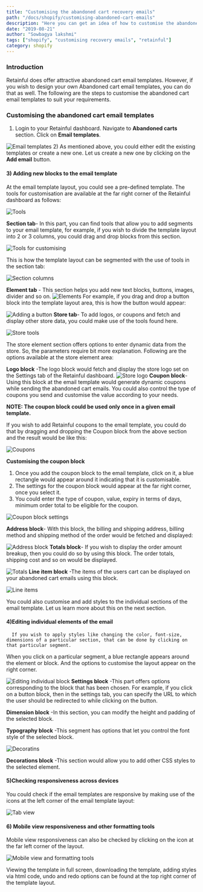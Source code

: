 ```yaml
---
title: "Customising the abandoned cart recovery emails"
path: "/docs/shopify/customising-abandoned-cart-emails"
description: "Here you can get an idea of how to customise the abandoned cart recovery emails using Retainful."
date: "2019-08-21"
author: "Sowbagya lakshmi"
tags: ["shopify", "customising recovery emails", "retainful"]
category: shopify
---
```


### Introduction

Retainful does offer attractive abandoned cart email templates. However, if you wish to design your own Abandoned cart email templates, you can do that as well.
The following are the steps to customise the abandoned cart email templates to suit your requirements.

### Customising the abandoned cart email templates

1) Login to your <link-text url="https://app.retainful.com/" target="_blank" rel="noopener">Retainful dashboard.</link-text> Navigate to **Abandoned carts** section. Click on **Email templates**.

![Email templates](../../images/docs/shopify/customising-abandoned-cart-templates/dashboard.png)
2) As mentioned above, you could either edit the existing templates or create a new one. Let us create a new one  by clicking on the **Add email** button.

#### 3) **Adding new blocks to the email template**
  At the email template layout, you could see a pre-defined template. The tools for customisation are available at the far right corner of the Retainful  dashboard as follows:

![Tools](../../images/docs/shopify/customising-abandoned-cart-templates/blocks.png)


  **Section tab**- In this part, you can find tools that allow you to add segments to your email template, for example, if you wish to divide the template layout into 2 or 3 columns, you could drag and drop blocks from this section.
  
![Tools for customising](../../images/docs/shopify/customising-abandoned-cart-templates/tools.png)

 This is how the template layout can be segmented with the use of tools in the section tab:

![Section columns](../../images/docs/shopify/customising-abandoned-cart-templates/section-columns.png)

**Element tab** - This section helps you add new text blocks, buttons, images, divider and so on.
![Elements](../../images/docs/shopify/customising-abandoned-cart-templates/element-tools.png)
 For example, if you drag and drop a button block into the template layout area, this is how the button would appear:

![Adding a button](../../images/docs/shopify/customising-abandoned-cart-templates/element-button.png)
**Store tab**- To add logos, or coupons and fetch and display other store data, you could make use of the tools found here.

![Store tools](../../images/docs/shopify/customising-abandoned-cart-templates/store-tools.png)

The store element section offers options to enter dynamic data from the store. So, the parameters require bit more explanation. Following are the options available at the store element area:

 **Logo block** -The logo block would fetch and display the store logo set on the Settings tab of the Retainful dashboard.
![Store logo](../../images/docs/shopify/customising-abandoned-cart-templates/store-logo.png)
**Coupon block**- Using this block at the email template would generate dynamic coupons while sending the abandoned cart emails. You could also control the type of coupons you send and customise the value according to your needs.

**NOTE: The coupon block could be used only once in a given email template.**

If you wish to add Retainful coupons to the email template, you could do that by dragging and dropping the Coupon block from the above section and the result would be like this:


![Coupons](../../images/docs/shopify/customising-abandoned-cart-templates/coupons.png)

**Customising the coupon block**
1. Once you add the coupon block to the email template, click on it, a blue rectangle would appear around it indicating that it is customisable.
2. The settings for the coupon block would appear at the far right corner, once you select it.
3. You could enter the type of coupon, value, expiry in terms of days, minimum order total to be eligible for the coupon.

![Coupon block settings](../../images/docs/shopify/customising-abandoned-cart-templates/settings-coupon.png)

**Address block**- With this block, the billing and shipping address, billing method and shipping method of the order would be fetched and displayed:

![Address block](../../images/docs/shopify/customising-abandoned-cart-templates/address-block.png)
**Totals block**- If you wish to display the order amount breakup, then you could do so by using this block. The order totals, shipping cost and so on would be displayed.

![Totals](../../images/docs/shopify/customising-abandoned-cart-templates/store-totals.png)
**Line item block** -The items of the users cart can be displayed on your abandoned cart emails using this block.

![Line items](../../images/docs/shopify/customising-abandoned-cart-templates/store-line-item.png)

You could also customise and add styles to the individual sections of the email template. Let us learn more about this on the next section.


#### 4)Editing individual elements of the email

	  If you wish to apply styles like changing the color, font-size, dimensions of a particular section, that can be done by clicking on that particular segment.
   When you click on a particular segment, a blue rectangle appears around the element or block. And the options to customise the layout appear on the right corner.
     
![Editing individual block](../../images/docs/shopify/customising-abandoned-cart-templates/editing-individual-block.png)
**Settings block** -This part offers options corresponding to the block that has been chosen. For example, if you click on a button block, then in the settings tab, you can specify the URL to which the user should be redirected to while clicking on the button.

**Dimension block** -In this section, you can modify the height and padding of the selected  block.

**Typography block** -This segment has options that let you control the font style of the selected block.

![Decoratins](../../images/docs/shopify/customising-abandoned-cart-templates/decorations-block.png)

**Decorations block** -This section would allow you to add other CSS styles to the selected element.


#### 5)Checking responsiveness across devices
You could check if the email templates are responsive by making use of the icons at the left corner of the email template layout:

![Tab view](../../images/docs/shopify/customising-abandoned-cart-templates/responsive-tab.png)


#### 6) Mobile view responsiveness and other formatting tools

Mobile view responsiveness can also be checked by clicking on the icon at the far left corner of the layout.

![Mobile view and formatting tools](../../images/docs/shopify/customising-abandoned-cart-templates/responsive-formatting.png)


Viewing the template in full screen, downloading the template, adding styles via html code, undo and redo options can be found at the top right corner of the template layout.


